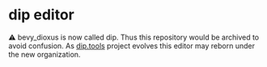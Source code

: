 # dip editor
⚠️ bevy_dioxus is now called dip. Thus this repository would be archived to avoid confusion. As [dip.tools](https://github.com/diptools/dip) project evolves this editor may reborn under the new organization. 

